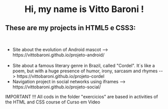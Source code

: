 <div align="center">
     <h1>  Hi, my name is Vitto Baroni ! </h1>
</div>
<h2>These are my projects in HTML5 e CSS3: </h2><br>

<ul>
    <li> Site about the evolution of Android mascot --> https://vittobaroni.github.io/projeto-android/ <br>
     </li> <br>
     <li> Site about a famous literary genre in Brazil, called "Cordel". It´s like a poem, but with a huge presence of humor, irony, sarcasm and rhymes --> https://vittobaroni.github.io/projeto-cordel
     <li> Navigation project in social networks using iframes --> https://vittobaroni.github.io/projeto-social/
</ul>
<p> IMPORTANT !!! All cods in the folder "exercicios" are based in activities of the HTML and CSS course of Curso em Video
